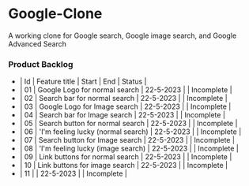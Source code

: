 # Google-Clone
A working clone for Google search, Google image search, and Google Advanced Search
### Product Backlog

- | Id | Feature title                        | Start      |     End   |   Status    |
- | 01 | Google Logo for normal search        | 22-5-2023  |           |  Incomplete |
- | 02 | Search bar for normal search         | 22-5-2023  |           |  Incomplete |
- | 03 | Google Logo for Image search         | 22-5-2023  |           |  Incomplete |
- | 04 | Search bar for Image search          | 22-5-2023  |           |  Incomplete |
- | 05 | Search button for normal search      | 22-5-2023  |           |  Incomplete |
- | 06 | 'I'm feeling lucky (normal search)   | 22-5-2023  |           |  Incomplete |
- | 07 | Search button for Image search       | 22-5-2023  |           |  Incomplete |
- | 08 | 'I'm feeling lucky (image search)    | 22-5-2023  |           |  Incomplete |
- | 09 | Link buttons for normal search       | 22-5-2023  |           |  Incomplete |
- | 10 | Link buttons for image search        | 22-5-2023  |           |  Incomplete |
- | 11 |                                      | 22-5-2023  |           |  Incomplete |